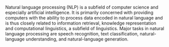 Natural language processing (NLP) is a subfield of computer science and especially artificial intelligence. It is primarily concerned with providing computers with the ability to process data encoded in natural language and is thus closely related to information retrieval, knowledge representation and computational linguistics, a subfield of linguistics. Major tasks in natural language processing are speech recognition, text classification, natural-language understanding, and natural-language generation.